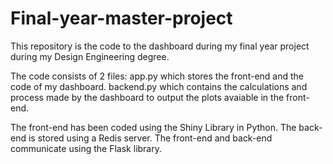# Final-year-master-project
This repository is the code to the dashboard during my final year project during my Design Engineering degree. 

The code consists of 2 files: 
app.py which stores the front-end and the code of my dashboard.
backend.py which contains the calculations and process made by the dashboard to output the plots avaiable in the front-end.

The front-end has been coded using the Shiny Library in Python.
The back-end is stored using a Redis server.
The front-end and back-end communicate using the Flask library.
